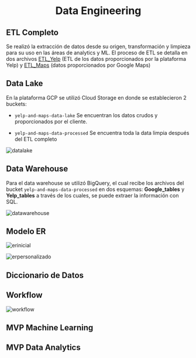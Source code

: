 # <div align="center">**Data Engineering**</div>


## ETL Completo

Se realizó la extracción de datos desde su origen, transformación y limpieza para su uso en las áreas de analytics y ML. El proceso de ETL se detalla en dos archivos [ETL_Yelp]() (ETL de los datos proporcionados por la plataforma Yelp) y [ETL_Maps]() (datos proporcionados por Google Maps)


## Data Lake

En la plataforma GCP se utilizó Cloud Storage en donde se establecieron 2 buckets:

- `yelp-and-maps-data-lake`  Se encuentran los datos crudos y proporcionados por el cliente.

- `yelp-and-maps-data-processed` Se encuentra toda la data limpia después del ETL completo

![datalake](https://github.com/mreliflores/PF-Henry/blob/main/assets/Datalake.png?raw=true)


## Data Warehouse

Para el data warehouse se utilizó BigQuery, el cual recibe los archivos del bucket `yelp-and-maps-data-processed` en dos esquemas: **Google_tables** y **Yelp_tables** a través de los cuales, se puede extraer la información con SQL.

![datawarehouse]()


## Modelo ER

![erinicial](https://github.com/mreliflores/PF-Henry/blob/main/assets/DiagramaER.png?raw=true)

![erpersonalizado]()


## Diccionario de Datos



## Workflow

![workflow](https://github.com/mreliflores/PF-Henry/blob/main/assets/Workflow.png?raw=true)


## MVP Machine Learning



## MVP Data Analytics